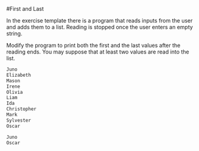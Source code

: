 
#First and Last

In the exercise template there is a program that reads inputs from the user and adds them to a list. Reading is stopped once the user enters an empty string.

Modify the program to print both the first and the last values after the reading ends. You may suppose that at least two values are read into the list.

```java
Juno
Elizabeth
Mason
Irene
Olivia
Liam
Ida
Christopher
Mark
Sylvester
Oscar

Juno
Oscar
```
